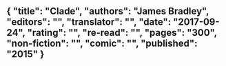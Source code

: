 {
 "title": "Clade",
 "authors": "James Bradley",
 "editors": "",
 "translator": "",
 "date": "2017-09-24",
 "rating": "",
 "re-read": "",
 "pages": "300",
 "non-fiction": "",
 "comic": "",
 "published": "2015"
}
---

